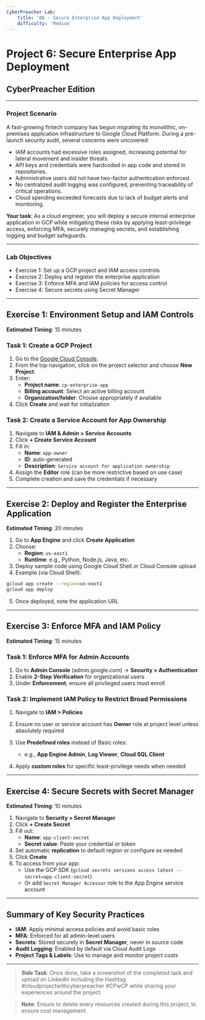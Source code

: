 ```yaml
---
CyberPreacher Lab:
    title: '06 - Secure Enterprise App Deployment'
    difficulty: 'Medium'
---
```



# Project 6: Secure Enterprise App Deployment
## CyberPreacher Edition

---

### Project Scenario

A fast-growing fintech company has begun migrating its monolithic, on-premises application infrastructure to Google Cloud Platform. During a pre-launch security audit, several concerns were uncovered:

- IAM accounts had excessive roles assigned, increasing potential for lateral movement and insider threats.
- API keys and credentials were hardcoded in app code and stored in repositories.
- Administrative users did not have two-factor authentication enforced.
- No centralized audit logging was configured, preventing traceability of critical operations.
- Cloud spending exceeded forecasts due to lack of budget alerts and monitoring.

**Your task**: As a cloud engineer, you will deploy a secure internal enterprise application in GCP while mitigating these risks by applying least-privilege access, enforcing MFA, securely managing secrets, and establishing logging and budget safeguards.

---

### Lab Objectives

- Exercise 1: Set up a GCP project and IAM access controls  
- Exercise 2: Deploy and register the enterprise application  
- Exercise 3: Enforce MFA and IAM policies for access control  
- Exercise 4: Secure secrets using Secret Manager

---

## Exercise 1: Environment Setup and IAM Controls  
**Estimated Timing**: 15 minutes

### Task 1: Create a GCP Project

1. Go to the [Google Cloud Console](https://console.cloud.google.com).
2. From the top navigation, click on the project selector and choose **New Project**.
3. Enter:
   - **Project name**: `cp-enterprise-app`
   - **Billing account**: Select an active billing account
   - **Organization/folder**: Choose appropriately if available
4. Click **Create** and wait for initialization

### Task 2: Create a Service Account for App Ownership

1. Navigate to **IAM & Admin > Service Accounts**
2. Click **+ Create Service Account**
3. Fill in:
   - **Name**: `app-owner`
   - **ID**: auto-generated
   - **Description**: `Service account for application ownership`
4. Assign the **Editor** role (can be more restrictive based on use case)
5. Complete creation and save the credentials if necessary

---

## Exercise 2: Deploy and Register the Enterprise Application  
**Estimated Timing**: 20 minutes

1. Go to **App Engine** and click **Create Application**
2. Choose:
   - **Region**: `us-east1`
   - **Runtime**: e.g., Python, Node.js, Java, etc.
3. Deploy sample code using Google Cloud Shell or Cloud Console upload
4. Example (via Cloud Shell):

```bash
gcloud app create --region=us-east1
gcloud app deploy
```

5. Once deployed, note the application URL

---

## Exercise 3: Enforce MFA and IAM Policy  
**Estimated Timing**: 15 minutes

### Task 1: Enforce MFA for Admin Accounts

1. Go to **Admin Console** (admin.google.com) → **Security > Authentication**
2. Enable **2-Step Verification** for organizational users
3. Under **Enforcement**, ensure all privileged users must enroll

### Task 2: Implement IAM Policy to Restrict Broad Permissions

1. Navigate to **IAM > Policies**
2. Ensure no user or service account has **Owner** role at project level unless absolutely required
3. Use **Predefined roles** instead of Basic roles:
   - e.g., **App Engine Admin**, **Log Viewer**, **Cloud SQL Client**

4. Apply **custom roles** for specific least-privilege needs when needed

---

## Exercise 4: Secure Secrets with Secret Manager  
**Estimated Timing**: 10 minutes

1. Navigate to **Security > Secret Manager**
2. Click **+ Create Secret**
3. Fill out:
   - **Name**: `app-client-secret`
   - **Secret value**: Paste your credential or token
4. Set automatic **replication** to default region or configure as needed
5. Click **Create**
6. To access from your app:
   - Use the GCP SDK (`gcloud secrets versions access latest --secret=app-client-secret`)
   - Or add `Secret Manager Accessor` role to the App Engine service account

---

## Summary of Key Security Practices

- **IAM**: Apply minimal access policies and avoid basic roles  
- **MFA**: Enforced for all admin-level users  
- **Secrets**: Stored securely in **Secret Manager**, never in source code  
- **Audit Logging**: Enabled by default via Cloud Audit Logs  
- **Project Tags & Labels**: Use to manage and monitor project costs

---

>**Side Task**: Once done, take a screenshot of the completed task and upload on LinkedIn including the Hashtag #cloudprojectwithcyberpreacher #CPwCP while sharing your experiences around the project.

 >**Note**: Ensure to delete every resources created during this project, to ensure cost management.